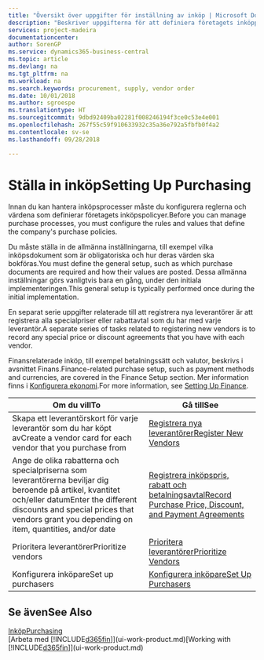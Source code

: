 ```yaml
---
title: "Översikt över uppgifter för inställning av inköp | Microsoft Docs"
description: "Beskriver uppgifterna för att definiera företagets inköppolicyer och registrerar inköpsprocesserna."
services: project-madeira
documentationcenter: 
author: SorenGP
ms.service: dynamics365-business-central
ms.topic: article
ms.devlang: na
ms.tgt_pltfrm: na
ms.workload: na
ms.search.keywords: procurement, supply, vendor order
ms.date: 10/01/2018
ms.author: sgroespe
ms.translationtype: HT
ms.sourcegitcommit: 9dbd92409ba02281f008246194f3ce0c53e4e001
ms.openlocfilehash: 267f55c59f910633932c35a36e792a5fbfb0f4a2
ms.contentlocale: sv-se
ms.lasthandoff: 09/28/2018

---
```

# <a name="setting-up-purchasing"></a><span data-ttu-id="a58c4-103">Ställa in inköp</span><span class="sxs-lookup"><span data-stu-id="a58c4-103">Setting Up Purchasing</span></span>
<span data-ttu-id="a58c4-104">Innan du kan hantera inköpsprocesser måste du konfigurera reglerna och värdena som definierar företagets inköpspolicyer.</span><span class="sxs-lookup"><span data-stu-id="a58c4-104">Before you can manage purchase processes, you must configure the rules and values that define the company's purchase policies.</span></span>

<span data-ttu-id="a58c4-105">Du måste ställa in de allmänna inställningarna, till exempel vilka inköpsdokument som är obligatoriska och hur deras värden ska bokföras.</span><span class="sxs-lookup"><span data-stu-id="a58c4-105">You must define the general setup, such as which purchase documents are required and how their values are posted.</span></span> <span data-ttu-id="a58c4-106">Dessa allmänna inställningar görs vanligtvis bara en gång, under den initiala implementeringen.</span><span class="sxs-lookup"><span data-stu-id="a58c4-106">This general setup is typically performed once during the initial implementation.</span></span>

<span data-ttu-id="a58c4-107">En separat serie uppgifter relaterade till att registrera nya leverantörer är att registrera alla specialpriser eller rabattavtal som du har med varje leverantör.</span><span class="sxs-lookup"><span data-stu-id="a58c4-107">A separate series of tasks related to registering new vendors is to record any special price or discount agreements that you have with each vendor.</span></span>

<span data-ttu-id="a58c4-108">Finansrelaterade inköp, till exempel betalningssätt och valutor, beskrivs i avsnittet Finans.</span><span class="sxs-lookup"><span data-stu-id="a58c4-108">Finance-related purchase setup, such as payment methods and currencies, are covered in the Finance Setup section.</span></span> <span data-ttu-id="a58c4-109">Mer information finns i [Konfigurera ekonomi](finance-setup-finance.md).</span><span class="sxs-lookup"><span data-stu-id="a58c4-109">For more information, see [Setting Up Finance](finance-setup-finance.md).</span></span>

| <span data-ttu-id="a58c4-110">Om du vill</span><span class="sxs-lookup"><span data-stu-id="a58c4-110">To</span></span> | <span data-ttu-id="a58c4-111">Gå till</span><span class="sxs-lookup"><span data-stu-id="a58c4-111">See</span></span> |
| --- | --- |
| <span data-ttu-id="a58c4-112">Skapa ett leverantörskort för varje leverantör som du har köpt av</span><span class="sxs-lookup"><span data-stu-id="a58c4-112">Create a vendor card for each vendor that you purchase from</span></span>|[<span data-ttu-id="a58c4-113">Registrera nya leverantörer</span><span class="sxs-lookup"><span data-stu-id="a58c4-113">Register New Vendors</span></span>](purchasing-how-register-new-vendors.md) |
| <span data-ttu-id="a58c4-114">Ange de olika rabatterna och specialpriserna som leverantörerna beviljar dig beroende på artikel, kvantitet och/eller datum</span><span class="sxs-lookup"><span data-stu-id="a58c4-114">Enter the different discounts and special prices that vendors grant you depending on item, quantities, and/or date</span></span> |[<span data-ttu-id="a58c4-115">Registrera inköpspris, rabatt och betalningsavtal</span><span class="sxs-lookup"><span data-stu-id="a58c4-115">Record Purchase Price, Discount, and Payment Agreements</span></span>](purchasing-how-record-purchase-price-discount-payment-agreements.md) |
| <span data-ttu-id="a58c4-116">Prioritera leverantörer</span><span class="sxs-lookup"><span data-stu-id="a58c4-116">Prioritize vendors</span></span> |[<span data-ttu-id="a58c4-117">Prioritera leverantörer</span><span class="sxs-lookup"><span data-stu-id="a58c4-117">Prioritize Vendors</span></span>](purchasing-how-prioritize-vendors.md) |
| <span data-ttu-id="a58c4-118">Konfigurera inköpare</span><span class="sxs-lookup"><span data-stu-id="a58c4-118">Set up purchasers</span></span> |[<span data-ttu-id="a58c4-119">Konfigurera inköpare</span><span class="sxs-lookup"><span data-stu-id="a58c4-119">Set Up Purchasers</span></span>](purchasing-how-setup-purchasers.md) |

## <a name="see-also"></a><span data-ttu-id="a58c4-120">Se även</span><span class="sxs-lookup"><span data-stu-id="a58c4-120">See Also</span></span>
[<span data-ttu-id="a58c4-121">Inköp</span><span class="sxs-lookup"><span data-stu-id="a58c4-121">Purchasing</span></span>](purchasing-manage-purchasing.md)  
<span data-ttu-id="a58c4-122">[Arbeta med [!INCLUDE[d365fin](includes/d365fin_md.md)]](ui-work-product.md)</span><span class="sxs-lookup"><span data-stu-id="a58c4-122">[Working with [!INCLUDE[d365fin](includes/d365fin_md.md)]](ui-work-product.md)</span></span>

